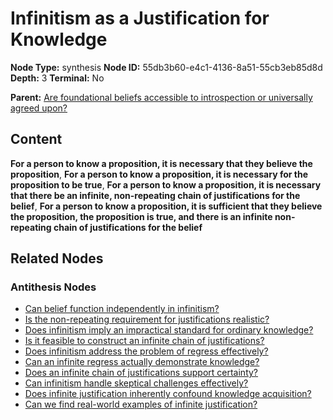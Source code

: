 # Infinitism as a Justification for Knowledge

**Node Type:** synthesis
**Node ID:** 55db3b60-e4c1-4136-8a51-55cb3eb85d8d
**Depth:** 3
**Terminal:** No

**Parent:** [Are foundational beliefs accessible to introspection or universally agreed upon?](are-foundational-beliefs-accessible-to-introspection-or-universally-agreed-upon-antithesis-d9a83ff1-685f-4d59-8beb-0e532e7eb15b.md)

## Content

**For a person to know a proposition, it is necessary that they believe the proposition**, **For a person to know a proposition, it is necessary for the proposition to be true**, **For a person to know a proposition, it is necessary that there be an infinite, non-repeating chain of justifications for the belief**, **For a person to know a proposition, it is sufficient that they believe the proposition, the proposition is true, and there is an infinite non-repeating chain of justifications for the belief**

## Related Nodes

### Antithesis Nodes

- [Can belief function independently in infinitism?](can-belief-function-independently-in-infinitism-antithesis-02148b4c-245e-4b67-98fb-ad7fa1594d26.md)
- [Is the non-repeating requirement for justifications realistic?](is-the-non-repeating-requirement-for-justifications-realistic-antithesis-b7749188-9328-4906-987d-28dfe27008a4.md)
- [Does infinitism imply an impractical standard for ordinary knowledge?](does-infinitism-imply-an-impractical-standard-for-ordinary-knowledge-antithesis-9f855e1f-aa1b-4195-bd3e-9718c5739b64.md)
- [Is it feasible to construct an infinite chain of justifications?](is-it-feasible-to-construct-an-infinite-chain-of-justifications-antithesis-e6dd01c5-3182-402d-b855-cf7dfa01399f.md)
- [Does infinitism address the problem of regress effectively?](does-infinitism-address-the-problem-of-regress-effectively-antithesis-d5aa431c-1302-4271-b579-8bdcb8e26656.md)
- [Can an infinite regress actually demonstrate knowledge?](can-an-infinite-regress-actually-demonstrate-knowledge-antithesis-50cf340c-cd23-4a77-8ac8-dadfc300901a.md)
- [Does an infinite chain of justifications support certainty?](does-an-infinite-chain-of-justifications-support-certainty-antithesis-cf2e86fe-e5c0-474a-ac17-d7a00157e2e5.md)
- [Can infinitism handle skeptical challenges effectively?](can-infinitism-handle-skeptical-challenges-effectively-antithesis-817a5a91-9002-44a2-b56f-5d06170fd40c.md)
- [Does infinite justification inherently confound knowledge acquisition?](does-infinite-justification-inherently-confound-knowledge-acquisition-antithesis-ee89ac72-6975-4982-b025-931c77657a8c.md)
- [Can we find real-world examples of infinite justification?](can-we-find-real-world-examples-of-infinite-justification-antithesis-42b3e957-c0d9-4a78-85b6-354eca884fb5.md)
